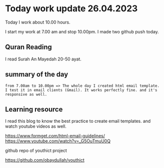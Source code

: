 # Today work update 26.04.2023

Today I work about 10.00 hours.

I start my work at 7.00 am and stop 10.00pm.
I made two github push today.

## Quran Reading

I read Surah An Mayedah 20-50 ayat.

## summary of the day

    from 7.00am to 10.00pm => The whole day I created html email template. I test it in email clients (Gmail). It works perfectly fine. and it's responsive as well.

## Learning resource

I read this blog to know the best practice to create email templates. and watch youtube videos as well.

https://www.formget.com/html-email-guidelines/
https://www.youtube.com/watch?v=_G5OuTmuU0Q

github repo of youthict project

https://github.com/obaydullah/youthict
